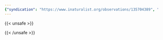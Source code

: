```yaml
---
{"syndication": "https://www.inaturalist.org/observations/135704389", "date": "2022-09-18T14:08:41-04:00", "taxon": {"name": "Solidago rugosa", "common_name": "common wrinkle-leaved goldenrod"}, "quality_grade": "needs_id", "identifications_most_agree": false, "species_guess": "common wrinkle-leaved goldenrod", "identifications_most_disagree": false, "captive": false, "project_ids": [], "community_taxon_id": null, "geojson": {"type": "Point", "coordinates": [-73.1653233333, 42.6420594444]}, "owners_identification_from_vision": true, "identifications_count": 0, "obscured": false, "num_identification_agreements": 0, "num_identification_disagreements": 0, "place_guess": "Adams, MA, USA", "photos": [{"id": 231494931, "license_code": "cc-by-nc", "original_dimensions": {"width": 1536, "height": 2048}, "url": "https://inaturalist-open-data.s3.amazonaws.com/photos/231494931/square.jpeg", "attribution": "(c) Brandon Rozek, all rights reserved", "flags": []}]}
---
```

{{< unsafe >}}

{{< /unsafe >}}
